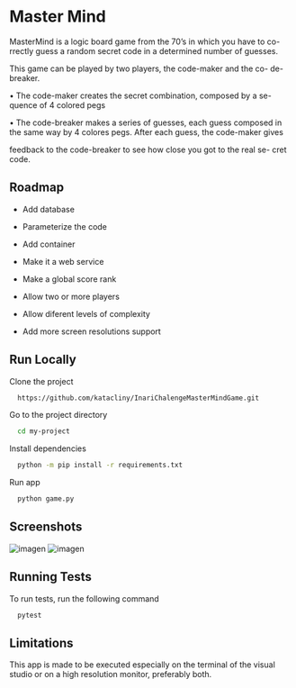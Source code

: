 
# Master Mind

MasterMind is a logic board game from the 70’s in which you have to co-
rrectly guess a random secret code in a determined number of guesses.

This game can be played by two players, the code-maker and the co-
de-breaker.

• The code-maker creates the secret combination, composed by a se-
quence of 4 colored pegs

• The code-breaker makes a series of guesses, each guess composed in
the same way by 4 colores pegs. After each guess, the code-maker gives

feedback to the code-breaker to see how close you got to the real se-
cret code.
  
## Roadmap

- Add database

- Parameterize the code
- Add container
- Make it a web service
- Make a global score rank
- Allow two or more players
- Allow diferent levels of complexity 
- Add more screen resolutions support

  
## Run Locally

Clone the project

```bash
  https://github.com/katacliny/InariChalengeMasterMindGame.git
```

Go to the project directory

```bash
  cd my-project
```

Install dependencies

```bash
  python -m pip install -r requirements.txt
```

Run app

```bash
  python game.py
```

  
## Screenshots

![imagen](https://user-images.githubusercontent.com/34369026/137625851-8605755f-a47c-4e9f-a7f4-37074f47806b.png)
![imagen](https://user-images.githubusercontent.com/34369026/137626020-a5428def-1dd4-4903-933f-733a72bbad56.png)


  
## Running Tests

To run tests, run the following command

```bash
  pytest
```
## Limitations

This app is made to be executed especially on the terminal of the visual studio or on a high resolution monitor, preferably both.
  
